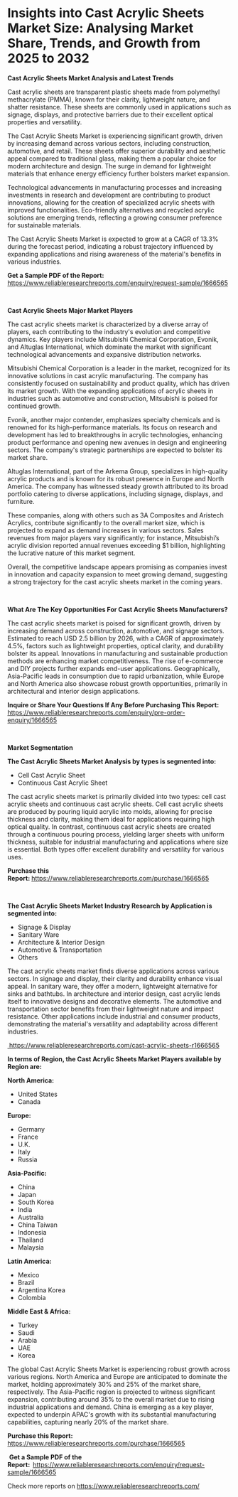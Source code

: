 <p><h1>Insights into Cast Acrylic Sheets Market Size: Analysing Market Share, Trends, and Growth from 2025 to 2032</h1></p><p><strong>Cast Acrylic Sheets Market Analysis and Latest Trends</strong></p>
<p><p>Cast acrylic sheets are transparent plastic sheets made from polymethyl methacrylate (PMMA), known for their clarity, lightweight nature, and shatter resistance. These sheets are commonly used in applications such as signage, displays, and protective barriers due to their excellent optical properties and versatility.</p><p>The Cast Acrylic Sheets Market is experiencing significant growth, driven by increasing demand across various sectors, including construction, automotive, and retail. These sheets offer superior durability and aesthetic appeal compared to traditional glass, making them a popular choice for modern architecture and design. The surge in demand for lightweight materials that enhance energy efficiency further bolsters market expansion.</p><p>Technological advancements in manufacturing processes and increasing investments in research and development are contributing to product innovations, allowing for the creation of specialized acrylic sheets with improved functionalities. Eco-friendly alternatives and recycled acrylic solutions are emerging trends, reflecting a growing consumer preference for sustainable materials.</p><p>The Cast Acrylic Sheets Market is expected to grow at a CAGR of 13.3% during the forecast period, indicating a robust trajectory influenced by expanding applications and rising awareness of the material's benefits in various industries.</p></p>
<p><strong>Get a Sample PDF of the Report:&nbsp;</strong> <a href="https://www.reliableresearchreports.com/enquiry/request-sample/1666565?utm_campaign=2644&utm_medium=2&utm_source=Github&utm_content=ia&utm_term=06032025&utm_id=cast-acrylic-sheets">https://www.reliableresearchreports.com/enquiry/request-sample/1666565</a></p>
<p>&nbsp;</p>
<p><strong>Cast Acrylic Sheets Major Market Players</strong></p>
<p><p>The cast acrylic sheets market is characterized by a diverse array of players, each contributing to the industry's evolution and competitive dynamics. Key players include Mitsubishi Chemical Corporation, Evonik, and Altuglas International, which dominate the market with significant technological advancements and expansive distribution networks.</p><p>Mitsubishi Chemical Corporation is a leader in the market, recognized for its innovative solutions in cast acrylic manufacturing. The company has consistently focused on sustainability and product quality, which has driven its market growth. With the expanding applications of acrylic sheets in industries such as automotive and construction, Mitsubishi is poised for continued growth.</p><p>Evonik, another major contender, emphasizes specialty chemicals and is renowned for its high-performance materials. Its focus on research and development has led to breakthroughs in acrylic technologies, enhancing product performance and opening new avenues in design and engineering sectors. The company's strategic partnerships are expected to bolster its market share.</p><p>Altuglas International, part of the Arkema Group, specializes in high-quality acrylic products and is known for its robust presence in Europe and North America. The company has witnessed steady growth attributed to its broad portfolio catering to diverse applications, including signage, displays, and furniture.</p><p>These companies, along with others such as 3A Composites and Aristech Acrylics, contribute significantly to the overall market size, which is projected to expand as demand increases in various sectors. Sales revenues from major players vary significantly; for instance, Mitsubishi’s acrylic division reported annual revenues exceeding $1 billion, highlighting the lucrative nature of this market segment.</p><p>Overall, the competitive landscape appears promising as companies invest in innovation and capacity expansion to meet growing demand, suggesting a strong trajectory for the cast acrylic sheets market in the coming years.</p></p>
<p>&nbsp;</p>
<p><strong>What Are The Key Opportunities For Cast Acrylic Sheets Manufacturers?</strong></p>
<p><p>The cast acrylic sheets market is poised for significant growth, driven by increasing demand across construction, automotive, and signage sectors. Estimated to reach USD 2.5 billion by 2026, with a CAGR of approximately 4.5%, factors such as lightweight properties, optical clarity, and durability bolster its appeal. Innovations in manufacturing and sustainable production methods are enhancing market competitiveness. The rise of e-commerce and DIY projects further expands end-user applications. Geographically, Asia-Pacific leads in consumption due to rapid urbanization, while Europe and North America also showcase robust growth opportunities, primarily in architectural and interior design applications.</p></p>
<p><strong>Inquire or Share Your Questions If Any Before Purchasing This Report:</strong> <a href="https://www.reliableresearchreports.com/enquiry/pre-order-enquiry/1666565?utm_campaign=2644&utm_medium=2&utm_source=Github&utm_content=ia&utm_term=06032025&utm_id=cast-acrylic-sheets">https://www.reliableresearchreports.com/enquiry/pre-order-enquiry/1666565</a></p>
<p>&nbsp;</p>
<p><strong>Market Segmentation</strong></p>
<p><strong>The Cast Acrylic Sheets Market Analysis by types is segmented into:</strong></p>
<p><ul><li>Cell Cast Acrylic Sheet</li><li>Continuous Cast Acrylic Sheet</li></ul></p>
<p><p>The cast acrylic sheets market is primarily divided into two types: cell cast acrylic sheets and continuous cast acrylic sheets. Cell cast acrylic sheets are produced by pouring liquid acrylic into molds, allowing for precise thickness and clarity, making them ideal for applications requiring high optical quality. In contrast, continuous cast acrylic sheets are created through a continuous pouring process, yielding larger sheets with uniform thickness, suitable for industrial manufacturing and applications where size is essential. Both types offer excellent durability and versatility for various uses.</p></p>
<p><strong>Purchase this Report:&nbsp;</strong><a href="https://www.reliableresearchreports.com/purchase/1666565?utm_campaign=2644&utm_medium=2&utm_source=Github&utm_content=ia&utm_term=06032025&utm_id=cast-acrylic-sheets">https://www.reliableresearchreports.com/purchase/1666565</a></p>
<p>&nbsp;</p>
<p><strong>The Cast Acrylic Sheets Market Industry Research by Application is segmented into:</strong></p>
<p><ul><li>Signage & Display</li><li>Sanitary Ware</li><li>Architecture & Interior Design</li><li>Automotive & Transportation</li><li>Others</li></ul></p>
<p><p>The cast acrylic sheets market finds diverse applications across various sectors. In signage and display, their clarity and durability enhance visual appeal. In sanitary ware, they offer a modern, lightweight alternative for sinks and bathtubs. In architecture and interior design, cast acrylic lends itself to innovative designs and decorative elements. The automotive and transportation sector benefits from their lightweight nature and impact resistance. Other applications include industrial and consumer products, demonstrating the material's versatility and adaptability across different industries.</p></p>
<p><a href="https://www.reliableresearchreports.com/cast-acrylic-sheets-r1666565?utm_campaign=2644&utm_medium=2&utm_source=Github&utm_content=ia&utm_term=06032025&utm_id=cast-acrylic-sheets">&nbsp;https://www.reliableresearchreports.com/cast-acrylic-sheets-r1666565</a></p>
<p><strong>In terms of Region, the Cast Acrylic Sheets Market Players available by Region are:</strong></p>
<p>
    <p> <strong> North America: </strong>
        <ul>
            <li>United States</li>
            <li>Canada</li>
        </ul>
        </p> 
    <p> <strong> Europe: </strong>
        <ul>
            <li>Germany</li>
            <li>France</li>
            <li>U.K.</li>
            <li>Italy</li>
            <li>Russia</li>
        </ul>
        </p> 
    <p> <strong> Asia-Pacific: </strong>
        <ul>
            <li>China</li>
            <li>Japan</li>
            <li>South Korea</li>
            <li>India</li>
            <li>Australia</li>
            <li>China Taiwan</li>
            <li>Indonesia</li>
            <li>Thailand</li>
            <li>Malaysia</li>
        </ul>
        </p> 
    <p> <strong> Latin America: </strong>
        <ul>
            <li>Mexico</li>
            <li>Brazil</li>
            <li>Argentina Korea</li>
            <li>Colombia</li>
        </ul>
        </p> 
    <p> <strong> Middle East & Africa: </strong>
        <ul>
            <li>Turkey</li>
            <li>Saudi</li>
            <li>Arabia</li>
            <li>UAE</li>
            <li>Korea</li>
        </ul>
    </p>
    </p>
<p><p>The global Cast Acrylic Sheets Market is experiencing robust growth across various regions. North America and Europe are anticipated to dominate the market, holding approximately 30% and 25% of the market share, respectively. The Asia-Pacific region is projected to witness significant expansion, contributing around 35% to the overall market due to rising industrial applications and demand. China is emerging as a key player, expected to underpin APAC's growth with its substantial manufacturing capabilities, capturing nearly 20% of the market share.</p></p>
<p><strong>Purchase this Report: </strong><a href="https://www.reliableresearchreports.com/purchase/1666565?utm_campaign=2644&utm_medium=2&utm_source=Github&utm_content=ia&utm_term=06032025&utm_id=cast-acrylic-sheets">https://www.reliableresearchreports.com/purchase/1666565</a></p>
<p>&nbsp;<strong>Get a Sample PDF of the Report:&nbsp;&nbsp;</strong><a href="https://www.reliableresearchreports.com/enquiry/request-sample/1666565?utm_campaign=2644&utm_medium=2&utm_source=Github&utm_content=ia&utm_term=06032025&utm_id=cast-acrylic-sheets">https://www.reliableresearchreports.com/enquiry/request-sample/1666565</a></p>
<p><strong></strong></p>
<p>Check more reports on <a href="https://www.reliableresearchreports.com/?utm_campaign=2644&utm_medium=2&utm_source=Github&utm_content=ia&utm_term=06032025&utm_id=cast-acrylic-sheets">https://www.reliableresearchreports.com/</a></p>
